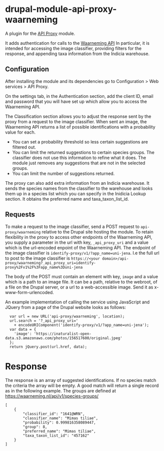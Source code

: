 # drupal-module-api-proxy-waarneming

A plugin for the [API Proxy](https://www.drupal.org/project/api_proxy) module.

It adds authentication for calls to the 
[Waarneming API](https://waarneming.nl/api/docs) In particular, it is intended 
for accessing the image classifier, providing filters for the
response, and appending taxa information from the Indicia warehouse.

## Configuration
After installing the module and its dependencies go to Configuration > Web 
services > API Proxy.

On the settings tab, in the Authentication section, add the client ID, email and
password that you will have set up which allow you to access the Waarneming API.

The Classification section allows you to adjust the response sent by the proxy
from a request to the image classifier. When sent an image, the Waarneming API
returns a list of possible identifications with a probability value for each. 
* You can set a probability threshold so less certain suggestions are filtered
out. 
* You can limit the returned suggestions to certain species groups. The
classifier does not use this information to refine what it does. The module
just removes any suggestions that are not in the selected groups.
* You can limit the number of suggestions returned.

The proxy can also add extra information from an Indicia warehouse. It sends
the species names from the classifier to the warehouse and looks them up in a
species list which you can specify in the Inidicia Lookup section. It obtains
the preferred name and taxa_taxon_list_id.

## Requests
To make a request to the image classifier, send a POST request to 
`api-proxy/waarneming` relative to the Drupal site hosting the module. To retain
flexibility in the proxy to access other endpoints of the Waarneming API, you
supply a parameter in the url with key, `_api_proxy_uri` and a value which is
the url-encoded enpoint of the Waarneming API. The endpoint of the image 
classifier is `identify-proxy/v1/?app_name=uni-jena`. I.e the full url to post
to the image classifier is `https://<your domain>/api-proxy/waarneming?_api_proxy_uri=identify-proxy%2Fv1%2F%3Fapp_name%3Duni-jena`

The body of the POST must contain an element with key, `image` and a value which
is a path to an image file. It can be a path, relative to the webroot, of a file
on the Drupal server, or a url to a web-accessible image. Send it as
x-www-form-urlencoded.

An example implementation of calling the service using JavaScript and JQuery
from a page of the Drupal website looks as follows:
```
  var url = new URL('api-proxy/waarneming', location);
  url.search = '?_api_proxy_uri='
    + encodeURIComponent('identify-proxy/v1/?app_name=uni-jena');
  var data = {
    'image': 'https://inaturalist-open-data.s3.amazonaws.com/photos/156517600/original.jpeg'
  };
  return jQuery.post(url.href, data);
```

# Response
The response is an array of suggested identifications. If no species match the
criteria the array will be empty. A good match will return a single record as in
the following example.
The groups are defined at https://waarneming.nl/api/v1/species-groups/

```
[
    {
        "classifier_id": "1641@WRN",
        "classifier_name": "Mimas tiliae",
        "probability": 0.999816358089447,
        "group": 8,
        "preferred_name": "Mimas tiliae",
        "taxa_taxon_list_id": "457162"
    }
]
```